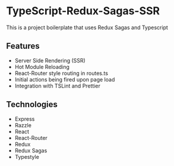 # TypeScript-Redux-Sagas-SSR

This is a project boilerplate that uses Redux Sagas and Typescript

## Features
* Server Side Rendering (SSR)
* Hot Module Reloading
* React-Router style routing in routes.ts
* Initial actions being fired upon page load
* Integration with TSLint and Prettier

## Technologies
- Express
- Razzle
- React
- React-Router
- Redux
- Redux Sagas
- Typestyle
